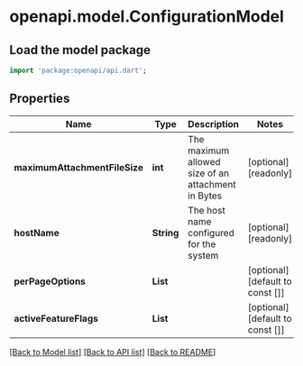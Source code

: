 # openapi.model.ConfigurationModel

## Load the model package
```dart
import 'package:openapi/api.dart';
```

## Properties
Name | Type | Description | Notes
------------ | ------------- | ------------- | -------------
**maximumAttachmentFileSize** | **int** | The maximum allowed size of an attachment in Bytes | [optional] [readonly] 
**hostName** | **String** | The host name configured for the system | [optional] [readonly] 
**perPageOptions** | **List<int>** |  | [optional] [default to const []]
**activeFeatureFlags** | **List<String>** |  | [optional] [default to const []]

[[Back to Model list]](../README.md#documentation-for-models) [[Back to API list]](../README.md#documentation-for-api-endpoints) [[Back to README]](../README.md)


